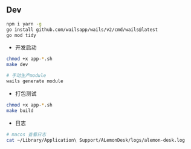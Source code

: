 ## Dev

```sh
npm i yarn -g
go install github.com/wailsapp/wails/v2/cmd/wails@latest
go mod tidy
```

- 开发启动

```sh
chmod +x app-*.sh 
make dev
```

```sh
# 手动生产module
wails generate module  
```

- 打包测试

```sh
chmod +x app-*.sh 
make build
```

- 日志

```sh
# macos 查看日志
cat ~/Library/Application\ Support/ALemonDesk/logs/alemon-desk.log
```